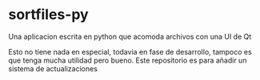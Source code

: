 # sortfiles-py
Una aplicacion escrita en python que acomoda archivos con una UI de Qt



Esto no tiene nada en especial, todavia en fase de desarrollo, tampoco es que tenga mucha utilidad pero bueno.
Este repositorio es para añadir un sistema de actualizaciones
